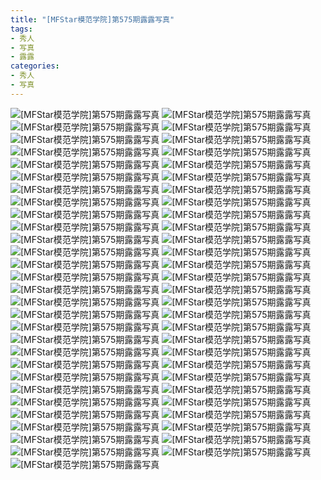 ```yaml
---
title: "[MFStar模范学院]第575期露露写真"
tags: 
- 秀人
- 写真
- 露露
categories:
- 秀人
- 写真
---
```


![[MFStar模范学院]第575期露露写真](https://img.ilovese.xyz/1734710896856.webp)
![[MFStar模范学院]第575期露露写真](https://img.ilovese.xyz/1734710898643.webp)
![[MFStar模范学院]第575期露露写真](https://img.ilovese.xyz/1734710900319.webp)
![[MFStar模范学院]第575期露露写真](https://img.ilovese.xyz/1734710902461.webp)
![[MFStar模范学院]第575期露露写真](https://img.ilovese.xyz/1734710904065.webp)
![[MFStar模范学院]第575期露露写真](https://img.ilovese.xyz/1734710905743.webp)
![[MFStar模范学院]第575期露露写真](https://img.ilovese.xyz/1734710907240.webp)
![[MFStar模范学院]第575期露露写真](https://img.ilovese.xyz/1734710909024.webp)
![[MFStar模范学院]第575期露露写真](https://img.ilovese.xyz/1734710910871.webp)
![[MFStar模范学院]第575期露露写真](https://img.ilovese.xyz/1734710912711.webp)
![[MFStar模范学院]第575期露露写真](https://img.ilovese.xyz/1734710914628.webp)
![[MFStar模范学院]第575期露露写真](https://img.ilovese.xyz/1734710916377.webp)
![[MFStar模范学院]第575期露露写真](https://img.ilovese.xyz/1734710917919.webp)
![[MFStar模范学院]第575期露露写真](https://img.ilovese.xyz/1734710919937.webp)
![[MFStar模范学院]第575期露露写真](https://img.ilovese.xyz/1734710921937.webp)
![[MFStar模范学院]第575期露露写真](https://img.ilovese.xyz/1734710924023.webp)
![[MFStar模范学院]第575期露露写真](https://img.ilovese.xyz/1734710925962.webp)
![[MFStar模范学院]第575期露露写真](https://img.ilovese.xyz/1734710927584.webp)
![[MFStar模范学院]第575期露露写真](https://img.ilovese.xyz/1734710929168.webp)
![[MFStar模范学院]第575期露露写真](https://img.ilovese.xyz/1734710931006.webp)
![[MFStar模范学院]第575期露露写真](https://img.ilovese.xyz/1734710932780.webp)
![[MFStar模范学院]第575期露露写真](https://img.ilovese.xyz/1734710934426.webp)
![[MFStar模范学院]第575期露露写真](https://img.ilovese.xyz/1734710935824.webp)
![[MFStar模范学院]第575期露露写真](https://img.ilovese.xyz/1734710937576.webp)
![[MFStar模范学院]第575期露露写真](https://img.ilovese.xyz/1734710939135.webp)
![[MFStar模范学院]第575期露露写真](https://img.ilovese.xyz/1734710940880.webp)
![[MFStar模范学院]第575期露露写真](https://img.ilovese.xyz/1734710942716.webp)
![[MFStar模范学院]第575期露露写真](https://img.ilovese.xyz/1734710944308.webp)
![[MFStar模范学院]第575期露露写真](https://img.ilovese.xyz/1734710945734.webp)
![[MFStar模范学院]第575期露露写真](https://img.ilovese.xyz/1734710947420.webp)
![[MFStar模范学院]第575期露露写真](https://img.ilovese.xyz/1734710948857.webp)
![[MFStar模范学院]第575期露露写真](https://img.ilovese.xyz/1734710950051.webp)
![[MFStar模范学院]第575期露露写真](https://img.ilovese.xyz/1734710951963.webp)
![[MFStar模范学院]第575期露露写真](https://img.ilovese.xyz/1734710953727.webp)
![[MFStar模范学院]第575期露露写真](https://img.ilovese.xyz/1734710955588.webp)
![[MFStar模范学院]第575期露露写真](https://img.ilovese.xyz/1734710957298.webp)
![[MFStar模范学院]第575期露露写真](https://img.ilovese.xyz/1734710959141.webp)
![[MFStar模范学院]第575期露露写真](https://img.ilovese.xyz/1734710960712.webp)
![[MFStar模范学院]第575期露露写真](https://img.ilovese.xyz/1734710962470.webp)
![[MFStar模范学院]第575期露露写真](https://img.ilovese.xyz/1734710964173.webp)
![[MFStar模范学院]第575期露露写真](https://img.ilovese.xyz/1734710965905.webp)
![[MFStar模范学院]第575期露露写真](https://img.ilovese.xyz/1734710967139.webp)
![[MFStar模范学院]第575期露露写真](https://img.ilovese.xyz/1734710968985.webp)
![[MFStar模范学院]第575期露露写真](https://img.ilovese.xyz/1734710970491.webp)
![[MFStar模范学院]第575期露露写真](https://img.ilovese.xyz/1734710972188.webp)
![[MFStar模范学院]第575期露露写真](https://img.ilovese.xyz/1734710973944.webp)
![[MFStar模范学院]第575期露露写真](https://img.ilovese.xyz/1734710975814.webp)
![[MFStar模范学院]第575期露露写真](https://img.ilovese.xyz/1734710977329.webp)
![[MFStar模范学院]第575期露露写真](https://img.ilovese.xyz/1734710978789.webp)
![[MFStar模范学院]第575期露露写真](https://img.ilovese.xyz/1734710980018.webp)
![[MFStar模范学院]第575期露露写真](https://img.ilovese.xyz/1734710981447.webp)
![[MFStar模范学院]第575期露露写真](https://img.ilovese.xyz/1734710982844.webp)
![[MFStar模范学院]第575期露露写真](https://img.ilovese.xyz/1734710984351.webp)
![[MFStar模范学院]第575期露露写真](https://img.ilovese.xyz/1734710986429.webp)
![[MFStar模范学院]第575期露露写真](https://img.ilovese.xyz/1734710988256.webp)
![[MFStar模范学院]第575期露露写真](https://img.ilovese.xyz/1734710990237.webp)
![[MFStar模范学院]第575期露露写真](https://img.ilovese.xyz/1734710991953.webp)
